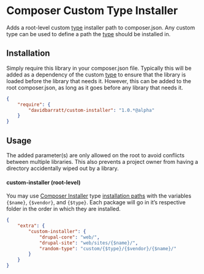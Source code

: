 Composer Custom Type Installer
==============================
Adds a root-level custom [type](https://getcomposer.org/doc/04-schema.md#type) installer path to composer.json. Any custom type can be used to define a path the [type](https://getcomposer.org/doc/04-schema.md#type) should be installed in.

## Installation
Simply require this library in your composer.json file. Typically this will be added as a dependency of the custom [type](https://getcomposer.org/doc/04-schema.md#type) to ensure that the library is loaded before the library that needs it. However, this can be added to the root composer.json, as long as it goes before any library that needs it.
```json
{
    "require": {
        "davidbarratt/custom-installer": "1.0.*@alpha"
    }
}
```

## Usage
The added parameter(s) are only allowed on the root to avoid conflicts between multiple libraries. This also prevents a project owner from having a directory accidentally wiped out by a library.

#### custom-installer (root-level)
You may use [Composer Installer](https://github.com/composer/installers) type [installation paths](https://github.com/composer/installers#custom-install-paths) with the variables `{$name}`, `{$vendor}`, and `{$type}`. Each package will go in it’s respective folder in the order in which they are installed.

```json
{
    "extra": {
        "custom-installer": {
            "drupal-core": "web/",
            "drupal-site": "web/sites/{$name}/",
            "random-type": "custom/{$type}/{$vendor}/{$name}/"
        }
    }
}
```
